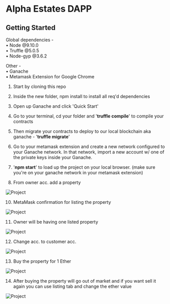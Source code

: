 # Alpha Estates DAPP

<p></p>
<h2>Getting Started</h2> 
<p></p>

Global dependencies - </br>
•	Node @9.10.0 </br>
•	Truffle @5.0.5 </br>
•	Node-gyp @3.6.2 </br>

Other - </br>
•	Ganache </br>
•	Metamask Extension for Google Chrome </br>

1. Start by cloning this repo </br>
2. Inside the new folder, npm install to install all req'd dependencies </br>
3. Open up Ganache and click 'Quick Start' </br>
5. Go to your terminal, cd your folder and '<strong>truffle compile</strong>' to compile your contracts </br>
6. Then migrate your contracts to deploy to our local blockchain aka ganache - '<strong>truffle migrate</strong>' </br>
7. Go to your metamask extension and create a new network configured to your Ganache network. In that network, import a new account w/ one of the private keys inside your Ganache. </br>
8. '<strong>npm start</strong>' to load up the project on your local browser. (make sure you're on your ganache network in your metamask extension) </br>

9. From owner acc. add a property
<img src="./Iamges/Project1.png" alt="Project">

10. MetaMask confirmation for listing the property
<img src="./Iamges/Project2.png" alt="Project">

11. Owner will be having one listed property
<img src="./Iamges/Project3.png" alt="Project">

12. Change acc. to customer acc.
<img src="./Iamges/Project4.png" alt="Project">

13. Buy the property for 1 Ether 
<img src="./Iamges/Project5.png" alt="Project">

14. After buying the property will go out of market and if you want sell it again you can use listing tab and change the ether value
<img src="./Iamges/Project6.png" alt="Project">
